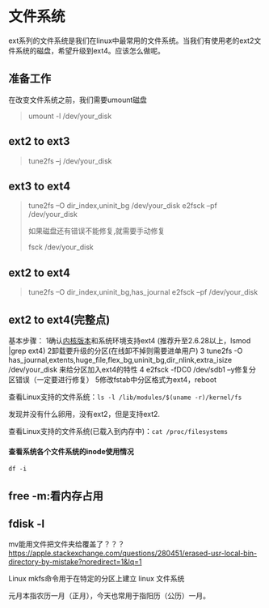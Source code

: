 # 文件系统

ext系列的文件系统是我们在linux中最常用的文件系统。当我们有使用老的ext2文件系统的磁盘，希望升级到ext4。应该怎么做呢。

## 准备工作
在改变文件系统之前，我们需要umount磁盘

>umount -l /dev/your_disk

## ext2 to ext3

> tune2fs –j /dev/your_disk

## ext3 to ext4

> tune2fs –O dir_index,uninit_bg /dev/your_disk
> e2fsck –pf /dev/your_disk
>
> 如果磁盘还有错误不能修复,就需要手动修复
>
> fsck /dev/your_disk

## ext2 to ext4

> tune2fs –O dir_index,uninit_bg,has_journal
> e2fsck –pf /dev/your_disk



## ext2 to ext4(完整点)

基本步骤：
1确认[内核版本](https://www.baidu.com/s?wd=内核版本&tn=SE_PcZhidaonwhc_ngpagmjz&rsv_dl=gh_pc_zhidao)和系统环境支持ext4 (推荐升至2.6.28以上，lsmod |grep ext4)
2卸载要升级的分区(在线卸不掉则需要进单用户)
3 tune2fs -O has_journal,extents,huge_file,flex_bg,uninit_bg,dir_nlink,extra_isize /dev/your_disk 来给分区加入ext4的特性
4 e2fsck -fDC0 /dev/sdb1 –y修复分区错误（一定要进行修复）
5修改fstab中分区格式为ext4，reboot





 查看Linux支持的文件系统：`ls -l /lib/modules/$(uname -r)/kernel/fs` 

发现并没有什么卵用，没有ext2，但是支持ext2.



 查看Linux支持的文件系统(已载入到内存中)：`cat /proc/filesystems` 

#### 查看系统各个文件系统的inode使用情况

```
df -i
```

## free -m:看内存占用

## fdisk -l 



mv能用文件把文件夹给覆盖了？？？ https://apple.stackexchange.com/questions/280451/erased-usr-local-bin-directory-by-mistake?noredirect=1&lq=1 



 Linux mkfs命令用于在特定的分区上建立 linux 文件系统 



元月本指农历一月（正月），今天也常用于指阳历（公历）一月。